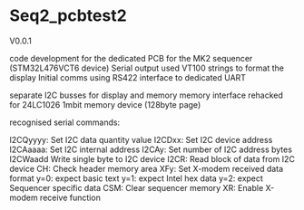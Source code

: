 # Seq2_pcbtest2
V0.0.1

code development for the dedicated PCB for the MK2 sequencer (STM32L476VCT6 device)
Serial output used VT100 strings to format the display
Initial comms using RS422 interface to dedicated UART

separate I2C busses for display and memory
memory interface rehacked for 24LC1026 1mbit memory device (128byte page)

recognised serial commands:

I2CQyyyy:	Set I2C data quantity value
I2CDxx:		Set I2C device address
I2CAaaaa:	Set I2C internal address
I2CAy:		Set number of I2C address bytes
I2CWaadd	Write single byte to I2C device
I2CR:		Read block of data from I2C device
CH:		Check header memory area
XFy: 		Set X-modem received data format
		y=0: expect basic text
		y=1: expect Intel hex data
		y=2: expect Sequencer specific data
CSM: 		Clear sequencer memory
XR:		Enable X-modem receive function
